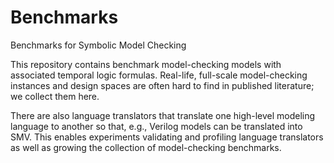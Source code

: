 # Benchmarks
Benchmarks for Symbolic Model Checking

This repository contains benchmark model-checking models with associated temporal logic formulas. Real-life, full-scale model-checking instances and design spaces are often hard to find in published literature; we collect them here. 

There are also language translators that translate one high-level modeling language to another so that, e.g., Verilog models can be translated into SMV. This enables experiments validating and profiling language translators as well as growing the collection of model-checking benchmarks.
